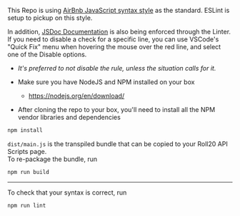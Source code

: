 This Repo is using [AirBnb JavaScript syntax style](https://github.com/airbnb/javascript) as the standard. ESLint is setup to pickup on this style.

In addition, [JSDoc Documentation](https://jsdoc.app/) is also being enforced through the Linter. If you need to disable a check for a specific line, you can use VSCode's "Quick Fix" menu when hovering the mouse over the red line, and select one of the Disable options.
- _It's preferred to not disable the rule, unless the situation calls for it._

- Make sure you have NodeJS and NPM installed on your box
  - https://nodejs.org/en/download/
- After cloning the repo to your box, you'll need to install all the NPM vendor libraries and dependencies
```bash
npm install
```


`dist/main.js` is the transpiled bundle that can be copied to your Roll20 API Scripts page.  
To re-package the bundle, run
```bash
npm run build
```

---

To check that your syntax is correct, run
```bash
npm run lint
```
